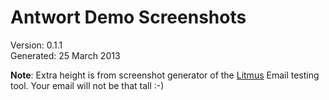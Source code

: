 # Antwort Demo Screenshots

Version: 0.1.1  
Generated: 25 March 2013  

**Note**: Extra height is from screenshot generator of the [Litmus](http://litmus.com) Email testing tool. Your email will not be that tall :-)